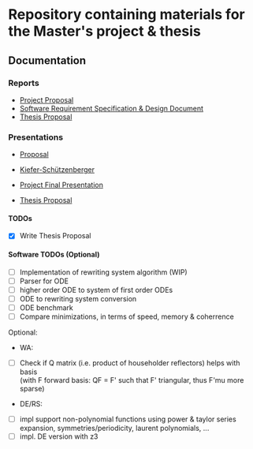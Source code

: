 # Repository containing materials for the Master's project & thesis
 
## Documentation
### Reports
 - [Project Proposal](doc/project/proposal/proposal.pdf)  
 - [Software Requirement Specification & Design Document](doc/project/software/SRS_SDD.pdf)
- [Thesis Proposal](doc/thesis/proposal/thesis_proposal.pdf)  

### Presentations
- [Proposal](doc/project/proposal/proposal_presentation.pdf)  
- [Kiefer-Schützenberger](doc/project/software/KieferPresentation.pdf)  
- [Project Final Presentation](doc/project/Project_Presentation.pdf)  

- [Thesis Proposal]( master/doc/thesis/proposal/slides.pdf ) 

#### TODOs
- [x] Write Thesis Proposal  

#### Software TODOs (Optional)  
- [ ] Implementation of rewriting system algorithm (WIP)  
- [ ] Parser for ODE  
- [ ] higher order ODE to system of first order ODEs  
- [ ] ODE to rewriting system conversion
- [ ] ODE benchmark   
- [ ] Compare minimizations, in terms of speed, memory & coherrence   

Optional:  
- WA:  
- [ ] Check if Q matrix (i.e. product of householder reflectors) helps with basis   
    (with F forward basis: QF = F' such that F' triangular, thus F'mu more sparse) 

- DE/RS:
- [ ] impl support non-polynomial functions using power & taylor series expansion, symmetries/periodicity, laurent polynomials, ...  
- [ ] impl. DE version with z3    
